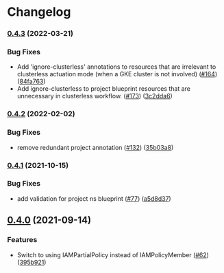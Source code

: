 # Changelog

### [0.4.3](https://github.com/GoogleCloudPlatform/blueprints/compare/project-blueprint-v0.4.2...project-blueprint-v0.4.3) (2022-03-21)


### Bug Fixes

* Add 'ignore-clusterless' annotations to resources that are irrelevant to clusterless actuation mode (when a GKE cluster is not involved) ([#164](https://github.com/GoogleCloudPlatform/blueprints/issues/164)) ([84fa763](https://github.com/GoogleCloudPlatform/blueprints/commit/84fa76359253eca234ab5664a97c62dc88b1a860))
* Add ignore-clusterless to project blueprint resources that are unnecessary in clusterless workflow. ([#173](https://github.com/GoogleCloudPlatform/blueprints/issues/173)) ([3c2dda6](https://github.com/GoogleCloudPlatform/blueprints/commit/3c2dda6e6ba2c7929b2cb5e4c71c9584eb62654c))

### [0.4.2](https://github.com/GoogleCloudPlatform/blueprints/compare/project-blueprint-v0.4.1...project-blueprint-v0.4.2) (2022-02-02)


### Bug Fixes

* remove redundant project annotation ([#132](https://github.com/GoogleCloudPlatform/blueprints/issues/132)) ([35b03a8](https://github.com/GoogleCloudPlatform/blueprints/commit/35b03a801fd7996e7dace90cb967b02cba332557))

### [0.4.1](https://www.github.com/GoogleCloudPlatform/blueprints/compare/project-blueprint-v0.4.0...project-blueprint-v0.4.1) (2021-10-15)


### Bug Fixes

* add validation for project ns blueprint ([#77](https://www.github.com/GoogleCloudPlatform/blueprints/issues/77)) ([a5d8d37](https://www.github.com/GoogleCloudPlatform/blueprints/commit/a5d8d37e250d6cb1f9db83963e5cdc3865736e88))

## [0.4.0](https://www.github.com/GoogleCloudPlatform/blueprints/compare/project-blueprint-v0.3.0...project-blueprint-v0.4.0) (2021-09-14)


### Features

* Switch to using IAMPartialPolicy instead of IAMPolicyMember ([#62](https://www.github.com/GoogleCloudPlatform/blueprints/issues/62)) ([395b921](https://www.github.com/GoogleCloudPlatform/blueprints/commit/395b921fe35bf54677e66df013f3ca4c2a09fdb6))

